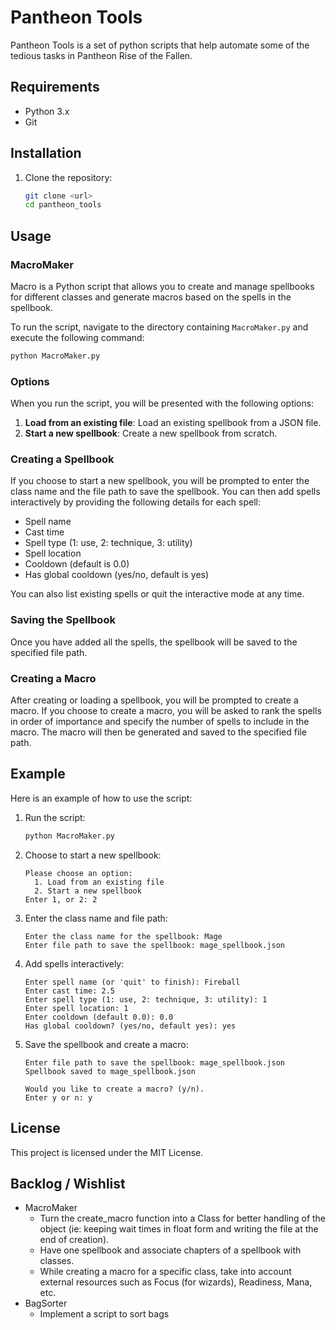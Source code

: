 # Pantheon Tools 
Pantheon Tools is a set of python scripts that help automate some of the tedious tasks in Pantheon Rise of the Fallen.

## Requirements

- Python 3.x
- Git

## Installation

1. Clone the repository:
    ```sh
    git clone <url>
    cd pantheon_tools
    ```

## Usage

### MacroMaker 
Macro is a Python script that allows you to create and manage spellbooks for different classes and generate macros based on the spells in the spellbook.

To run the script, navigate to the directory containing `MacroMaker.py` and execute the following command:

```sh
python MacroMaker.py
```

### Options

When you run the script, you will be presented with the following options:

1. **Load from an existing file**: Load an existing spellbook from a JSON file.
2. **Start a new spellbook**: Create a new spellbook from scratch.

### Creating a Spellbook

If you choose to start a new spellbook, you will be prompted to enter the class name and the file path to save the spellbook. You can then add spells interactively by providing the following details for each spell:

- Spell name
- Cast time
- Spell type (1: use, 2: technique, 3: utility)
- Spell location
- Cooldown (default is 0.0)
- Has global cooldown (yes/no, default is yes)

You can also list existing spells or quit the interactive mode at any time.

### Saving the Spellbook

Once you have added all the spells, the spellbook will be saved to the specified file path.

### Creating a Macro

After creating or loading a spellbook, you will be prompted to create a macro. If you choose to create a macro, you will be asked to rank the spells in order of importance and specify the number of spells to include in the macro. The macro will then be generated and saved to the specified file path.

## Example

Here is an example of how to use the script:

1. Run the script:
    ```sh
    python MacroMaker.py
    ```

2. Choose to start a new spellbook:
    ```
    Please choose an option:
      1. Load from an existing file
      2. Start a new spellbook
    Enter 1, or 2: 2
    ```

3. Enter the class name and file path:
    ```
    Enter the class name for the spellbook: Mage
    Enter file path to save the spellbook: mage_spellbook.json
    ```

4. Add spells interactively:
    ```
    Enter spell name (or 'quit' to finish): Fireball
    Enter cast time: 2.5
    Enter spell type (1: use, 2: technique, 3: utility): 1
    Enter spell location: 1
    Enter cooldown (default 0.0): 0.0
    Has global cooldown? (yes/no, default yes): yes
    ```

5. Save the spellbook and create a macro:
    ```
    Enter file path to save the spellbook: mage_spellbook.json
    Spellbook saved to mage_spellbook.json

    Would you like to create a macro? (y/n).
    Enter y or n: y
    ```

## License

This project is licensed under the MIT License.

## Backlog / Wishlist
* MacroMaker
  * Turn the create_macro function into a Class for better handling of the object (ie: keeping wait times in float form and writing the file at the end of creation).
  * Have one spellbook and associate chapters of a spellbook with classes.
  * While creating a macro for a specific class, take into account external resources such as Focus (for wizards), Readiness, Mana, etc.
* BagSorter
  * Implement a script to sort bags

